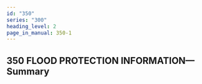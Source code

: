 ```yaml
---
id: "350"
series: "300"
heading_level: 2
page_in_manual: 350-1
---
```


## 350 FLOOD PROTECTION INFORMATION—Summary